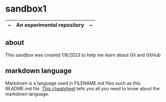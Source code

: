 # sandbox1
| ~ | An experimental repository    | ~ |
| -- | -------------------------- | -- |

## about
This sandbox was created 1/8/2023 to help me learn about Git and GitHub

## markdown language
Markdown is a language used in FILENAME.md files such as this README.md file.
[This cheatsheet](https://www.markdownguide.org/cheat-sheet/) tells you all you need to know about the markdown language.
